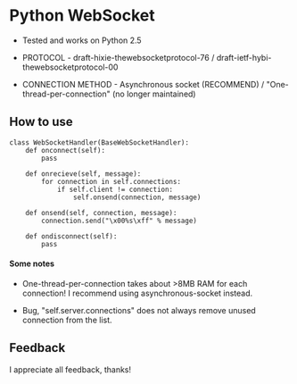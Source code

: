 # Python WebSocket

* Tested and works on Python 2.5

* PROTOCOL - draft-hixie-thewebsocketprotocol-76 / draft-ietf-hybi-thewebsocketprotocol-00

* CONNECTION METHOD - Asynchronous socket (RECOMMEND) / "One-thread-per-connection" (no longer maintained)

## How to use

	class WebSocketHandler(BaseWebSocketHandler):
		def onconnect(self):
			pass

		def onrecieve(self, message):
			for connection in self.connections:
				if self.client != connection:
					self.onsend(connection, message)

		def onsend(self, connection, message):
			connection.send("\x00%s\xff" % message)

		def ondisconnect(self):
			pass

#### Some notes
* One-thread-per-connection takes about >8MB RAM for each connection! I recommend using asynchronous-socket instead.

* Bug, "self.server.connections" does not always remove unused connection from the list.

## Feedback

I appreciate all feedback, thanks!